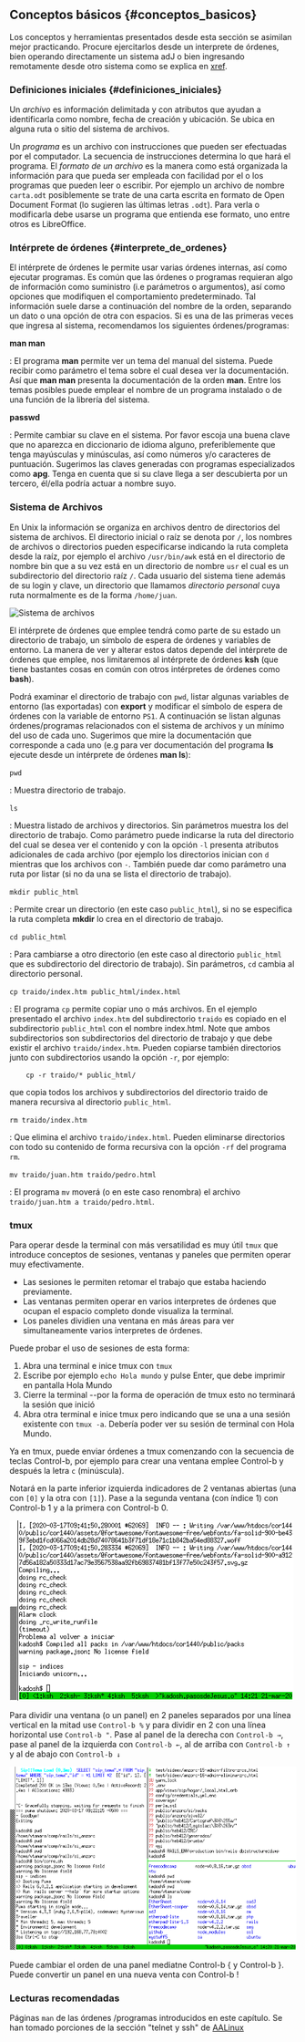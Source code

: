 ## Conceptos básicos {#conceptos_basicos}

Los conceptos y herramientas presentados desde esta sección se asimilan mejor
practicando.
Procure ejercitarlos desde un interprete de órdenes, bien operando
directamente un sistema adJ o bien ingresando remotamente desde otro
sistema como se explica en [xref](#primer_uso_de_adJ).

### Definiciones iniciales {#definiciones_iniciales}

Un *archivo* es información delimitada y con atributos que ayudan a
identificarla como nombre, fecha de creación y ubicación. Se ubica en alguna
ruta o sitio del sistema de archivos.

Un *programa* es un archivo con instrucciones que pueden ser efectuadas
por el computador.  La secuencia de instrucciones determina lo que hará el
programa.  El *formato de un archivo* es la manera como está organizada la
información para que pueda ser empleada con facilidad por el  o los programas
que pueden leer o escribir. 
Por ejemplo un archivo de nombre `carta.odt` posiblemente
se trate de una carta escrita en formato de Open Document Format
(lo sugieren las últimas letras `.odt`).
Para verla o modificarla debe usarse un programa que entienda ese formato, 
uno entre otros es LibreOffice.

### Intérprete de órdenes {#interprete_de_ordenes}

El intérprete de órdenes le permite usar varias órdenes internas, así
como ejecutar programas.
Es común que las órdenes o programas requieran algo de información como
suministro (i.e parámetros o argumentos), así como opciones que modifiquen
el comportamiento predeterminado.
Tal información suele darse a continuación del nombre de la orden, separando
un dato o una opción de otra con espacios. Si es una de las primeras veces
que ingresa al sistema, recomendamos los siguientes órdenes/programas:

**man man**

:   El programa **man** permite ver un tema del manual del sistema. Puede
recibir como parámetro el tema sobre el cual desea ver la documentación.
Así que **man man** presenta la documentación de la orden **man**.
Entre los temas posibles puede emplear el nombre de un programa instalado o
de una función de la librería del sistema.

**passwd**

: Permite cambiar su clave en el sistema. Por favor escoja una buena clave
que no aparezca en diccionario de idioma alguno, preferiblemente que tenga
mayúsculas y minúsculas, así como números y/o caracteres de puntuación.
Sugerimos las claves generadas con programas especializados como **apg**.
Tenga en cuenta que si su clave llega a ser descubierta por un tercero,
él/ella podría actuar a nombre suyo.

### Sistema de Archivos

En Unix la información se organiza en archivos dentro de directorios del
sistema de archivos.  El directorio inicial o raíz se denota por `/`, los
nombres de archivos o directorios pueden especificarse indicando la ruta
completa desde la raíz, por ejemplo el archivo `/usr/bin/awk` está en el
directorio de nombre bin que a su vez está en un directorio de nombre
`usr` el cual es un subdirectorio del directorio raíz `/`.
Cada usuario del sistema tiene además de su login y clave, un directorio que
llamamos *directorio personal* cuya ruta normalmente es de la forma
`/home/juan`.

![Sistema de archivos](img/arbol-archivos.png)

El intérprete de órdenes que emplee tendrá como parte de su estado un
directorio de trabajo, un símbolo de espera de órdenes y variables de entorno.
La manera de ver y alterar estos datos depende del intérprete de órdenes que
emplee, nos limitaremos al intérprete de órdenes **ksh** (que tiene bastantes
cosas en común con otros intérpretes de órdenes como **bash**).

Podrá examinar el directorio de trabajo con `pwd`, listar algunas
variables de entorno (las exportadas) con **export** y modificar el
símbolo de espera de órdenes con la variable de entorno `PS1`.
A continuación se listan algunas órdenes/programas relacionados con el
sistema de archivos y un mínimo del uso de cada uno. Sugerimos que mire la
documentación que corresponde a cada uno (e.g para ver documentación del
programa **ls** ejecute desde un intérprete de órdenes **man ls**):

`pwd`

: Muestra directorio de trabajo.

`ls`

: Muestra listado de archivos y directorios. Sin parámetros muestra los del
directorio de trabajo. Como parámetro puede indicarse la ruta del directorio
del cual se desea ver el contenido y con la opción `-l` presenta atributos
adicionales de cada archivo (por ejemplo los directorios inician con `d`
mientras que los archivos con `-`.  También puede dar como parámetro
una ruta por listar (si no da una se lista el directorio de trabajo).

`mkdir public_html`

: Permite crear un directorio (en este caso `public_html`), si no se
especifica la ruta completa **mkdir** lo crea en el directorio de trabajo.

`cd public_html`

: Para cambiarse a otro directorio (en este caso al directorio `public_html`
que es subdirectorio del directorio de trabajo). Sin parámetros, `cd`
cambia al directorio personal.

`cp traido/index.htm public_html/index.html`

: El programa `cp` permite copiar uno o más archivos. En el ejemplo
presentado el archivo `index.htm` del subdirectorio `traido` es copiado
en el subdirectorio `public_html` con el nombre index.html. Note que ambos
subdirectorios son subdirectorios del directorio  de trabajo y que debe
existir el archivo `traido/index.htm`. Pueden copiarse también directorios
junto con subdirectorios usando la opción `-r`, por ejemplo:
```
    cp -r traido/* public_html/
```
que copia todos los archivos y subdirectorios del directorio traido de manera recursiva al
directorio `public_html`.

`rm traido/index.htm`

: Que elimina el archivo `traido/index.html`. Pueden eliminarse
directorios con todo su contenido de forma recursiva con la opción
`-rf` del programa `rm`.

`mv traido/juan.htm traido/pedro.html`

: El programa `mv` moverá (o en este caso renombra) el archivo
`traido/juan.htm a traido/pedro.html`.

### tmux

Para operar desde la terminal con más versatilidad es muy útil `tmux`
que introduce conceptos de sesiones, ventanas y paneles que permiten operar
muy efectivamente.

* Las sesiones le permiten retomar el trabajo que estaba haciendo
  previamente.
* Las ventanas permiten operar en varios interpretes de órdenes que ocupan
  el espacio completo donde visualiza la terminal.
* Los paneles dividien una ventana en más áreas para ver simultaneamente
  varios interpretes de órdenes.

Puede probar el uso de sesiones de esta forma:

1. Abra una terminal e inice tmux con `tmux`
2. Escribe por ejemplo `echo Hola mundo` y pulse Enter, que debe imprimir en pantalla Hola Mundo
3. Cierre la terminal  --por la forma de operación de tmux esto no terminará la sesión que inició
4. Abra otra terminal e inice tmux pero indicando que se una a una sesión existente con `tmux -a`.  Debería poder ver su sesión de terminal con Hola Mundo.

Ya en tmux, puede enviar órdenes a tmux comenzando con la secuencia de teclas
Control-b, por ejemplo  para crear una ventana emplee Control-b y después
la letra `c` (minúscula).


Notará en la parte inferior izquierda indicadores de 2 ventanas
abiertas (una con `[0]` y la otra con `[1]`).
Pase a la segunda ventana (con índice 1) con Control-b 1 y a la primera
con Control-b 0.


![tmux con 6 ventanas. Visualizando la cuarta, con índice 3.](img/tmux-v.png)

Para dividir una ventana (o un panel) en 2 paneles separados por una línea
vertical en la mitad use `Control-b %` y para dividir en 2 con una línea
horizontal use `Control-b "`.  Pase al panel de la derecha con
`Control-b →`, pase al panel de la izquierda con `Control-b ←`,
al de arriba con `Control-b ↑` y al de abajo con `Control-b ↓`

![Ventana de tmux dividida en 3 paneles](img/tmux-p.png)

Puede cambiar el orden de una panel mediatne Control-b { y Control-b }.
Puede convertir un panel en una nueva venta con Control-b !


### Lecturas recomendadas

Páginas `man` de las órdenes /programas introducidos en este capítulo.
Se han tomado porciones de la sección "telnet y ssh" de [AALinux](#bibliografia)







